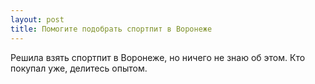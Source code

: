 ```yaml
---
layout: post 
title: Помогите подобрать спортпит в Воронеже 
--- 
```

Решила взять спортпит в Воронеже, но ничего не знаю об этом. Кто покупал уже, делитесь опытом.